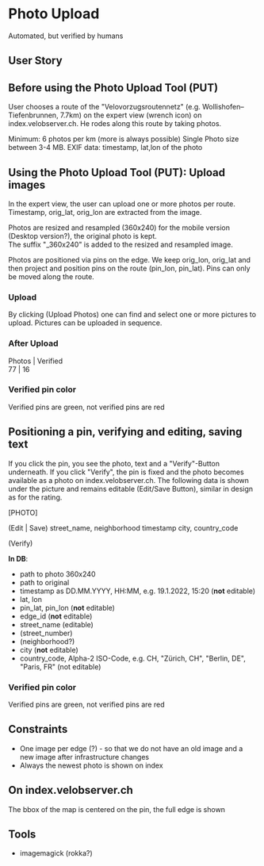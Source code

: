 # Photo Upload
Automated, but verified by humans


## User Story
## Before using the Photo Upload Tool (PUT)
User chooses a route of the "Velovorzugsroutennetz" (e.g. Wollishofen–Tiefenbrunnen, 7.7km) on the expert view (wrench icon) on index.velobserver.ch. He rodes along this route by taking photos. 

Minimum: 6 photos per km (more is always possible) 
Single Photo size between 3-4 MB.
EXIF data: timestamp, lat,lon of the photo

## Using the Photo Upload Tool (PUT): Upload images
In the expert view, the user can upload one or more photos per route.        
Timestamp, orig_lat, orig_lon are extracted from the image.          
               
Photos are resized and resampled (360x240) for the mobile version (Desktop version?), the original photo is kept.  
The suffix "_360x240" is added to the resized and resampled image.                    
            
Photos are positioned via pins on the edge. We keep orig_lon, orig_lat and then project and position pins on the route (pin_lon, pin_lat). Pins can only be moved along the route.        

### Upload 
By clicking (Upload Photos) one can find and select one or more pictures to upload. Pictures can be uploaded in sequence. 

### After Upload
Photos | Verified           
77     | 16        

### Verified pin color
Verified pins are green, not verified pins are red


## Positioning a pin, verifying and editing, saving text  

If you click the pin, you see the photo, text and a "Verify"-Button underneath. If you click "Verify", the pin is fixed and the photo becomes available as a photo on index.velobserver.ch. The following data is shown under the picture and remains editable (Edit/Save Button), similar in design as for the rating. 

[PHOTO]

(Edit | Save)
street_name, neighborhood                   timestamp
city, country_code

(Verify)

**In DB**: 
- path to photo 360x240
- path to original
- timestamp as DD.MM.YYYY, HH:MM, e.g. 19.1.2022, 15:20 (**not** editable)
- lat, lon
- pin_lat, pin_lon (**not** editable)
- edge_id (**not** editable)
- street_name (editable)
- (street_number)
- (neighborhood?)
- city (**not** editable)
- country_code, Alpha-2 ISO-Code, e.g. CH, "Zürich, CH", "Berlin, DE", "Paris, FR" (not editable)

### Verified pin color
Verified pins are green, not verified pins are red


## Constraints
- One image per edge (?) - so that we do not have an old image and a new image after infrastructure changes
- Always the newest photo is shown on index

## On index.velobserver.ch
The bbox of the map is centered on the pin, the full edge is shown


## Tools
- imagemagick (rokka?)








